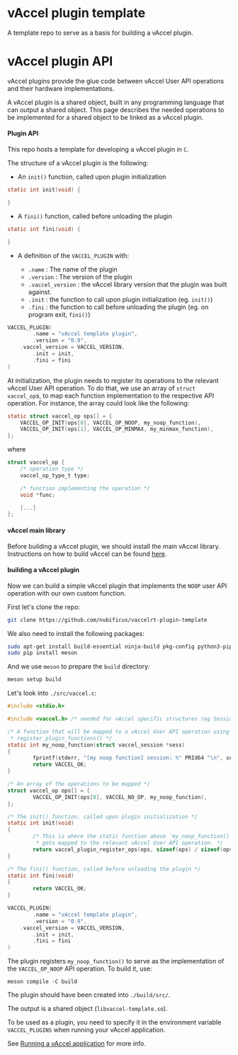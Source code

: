 # vAccel plugin template

A template repo to serve as a basis for building a vAccel plugin.

# vAccel plugin API

vAccel plugins provide the glue code between vAccel User API operations and
their hardware implementations.

A vAccel plugin is a shared object, built in any programming language that can
output a shared object. This page describes the needed operations to be
implemented for a shared object to be linked as a vAccel plugin.


#### Plugin API

This repo hosts a template  for developing a vAccel plugin in `C`.

The structure of a vAccel plugin is the following:

- An `init()` function, called upon plugin initialization

```C
static int init(void) {

}
```

- A `fini()` function, called before unloading the plugin
```C
static int fini(void) {

}
```

- A definition of the `VACCEL_PLUGIN` with:

    - `.name` : The name of the plugin
    - `.version` : The version of the plugin
    - `.vaccel_version` : the vAccel library version that the plugin was built against. 
    - `.init` : the function to call upon plugin initialization (eg. `init()`)
    - `.fini` : the function to call before unloading the plugin (eg. on program exit, `fini()`)

```C
VACCEL_PLUGIN(
        .name = "vAccel template plugin",
        .version = "0.9",
	.vaccel_version = VACCEL_VERSION,
        .init = init,
        .fini = fini
)
```

At initialization, the plugin needs to register its operations to the relevant
vAccel User API operation. To do that, we use an array of `struct vaccel_op`s,
to map each function implementation to the respective API operation.  For
instance, the array could look like the following:

```C
static struct vaccel_op ops[] = {
	VACCEL_OP_INIT(ops[0], VACCEL_OP_NOOP, my_noop_function),
	VACCEL_OP_INIT(ops[1], VACCEL_OP_MINMAX, my_minmax_function),
};
```
where

```C
struct vaccel_op {
	/* operation type */
	vaccel_op_type_t type;

	/* function implementing the operation */
	void *func;

	[...]
};
```

#### vAccel main library
Before building a vAccel plugin, we should install the main vAccel library. Instructions on how to build vAccel can be found [here](https://docs.vaccel.org/quickstart/).

#### building a vAccel plugin

Now we can build a simple vAccel plugin that implements the `NOOP` user API
operation with our own custom function.

First let's clone the repo:

```bash
git clone https://github.com/nubificus/vaccelrt-plugin-template
```

We also need to install the following packages:

```bash
sudo apt-get install build-essential ninja-build pkg-config python3-pip 
sudo pip install meson
```

And we use `meson` to prepare the `build` directory:

```bash
meson setup build
```

Let's look into `./src/vaccel.c`:

```C {.line-numbers}
#include <stdio.h>

#include <vaccel.h> /* needed for vAccel specific structures (eg Session */

/* A function that will be mapped to a vAccel User API operation using
 * register_plugin_functions() */
static int my_noop_function(struct vaccel_session *sess)
{
        fprintf(stderr, "[my noop function] session: %" PRId64 "\n", sess->id);
        return VACCEL_OK;
}

/* An array of the operations to be mapped */
struct vaccel_op ops[] = {
        VACCEL_OP_INIT(ops[0], VACCEL_NO_OP, my_noop_function),
};

/* The init() function, called upon plugin initialization */
static int init(void)
{
        /* This is where the static function above `my_noop_function()`
         * gets mapped to the relevant vAccel User API operation. */
        return vaccel_plugin_register_ops(ops, sizeof(ops) / sizeof(ops[0]));
}

/* The fini() function, called before unloading the plugin */
static int fini(void)
{
        return VACCEL_OK;
}

VACCEL_PLUGIN(
        .name = "vAccel template plugin",
        .version = "0.9",
	.vaccel_version = VACCEL_VERSION,
        .init = init,
        .fini = fini
)
```

The plugin registers `my_noop_function()` to serve as the implementation of the
`VACCEL_OP_NOOP` API operation. To build it, use:

```
meson compile -C build
```

The plugin should have been created into `./build/src/`.

The output is a shared object (`libvaccel-template.so`). 

To be used as a plugin, you need to specify it in the environment variable
`VACCEL_PLUGINS` when running your vAccel application. 

See [Running a vAccel
application](https://docs.vaccel.org/build_run_app/#running-a-vaccel-application)
for more info.

